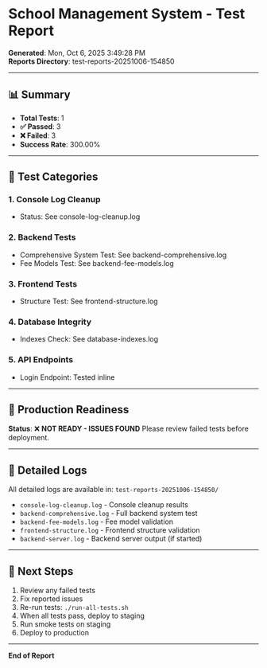 # School Management System - Test Report

**Generated**: Mon, Oct  6, 2025  3:49:28 PM  
**Reports Directory**: test-reports-20251006-154850

---

## 📊 Summary

- **Total Tests**: 1
- **✅ Passed**: 3
- **❌ Failed**: 3
- **Success Rate**: 300.00%

---

## 🧪 Test Categories

### 1. Console Log Cleanup
- Status: See console-log-cleanup.log

### 2. Backend Tests
- Comprehensive System Test: See backend-comprehensive.log
- Fee Models Test: See backend-fee-models.log

### 3. Frontend Tests
- Structure Test: See frontend-structure.log

### 4. Database Integrity
- Indexes Check: See database-indexes.log

### 5. API Endpoints
- Login Endpoint: Tested inline

---

## 🚀 Production Readiness

**Status**: ❌ **NOT READY - ISSUES FOUND**
Please review failed tests before deployment.

---

## 📝 Detailed Logs

All detailed logs are available in: `test-reports-20251006-154850/`

- `console-log-cleanup.log` - Console cleanup results
- `backend-comprehensive.log` - Full backend system test
- `backend-fee-models.log` - Fee model validation
- `frontend-structure.log` - Frontend structure validation
- `backend-server.log` - Backend server output (if started)

---

## 🔄 Next Steps

1. Review any failed tests
2. Fix reported issues
3. Re-run tests: `./run-all-tests.sh`
4. When all tests pass, deploy to staging
5. Run smoke tests on staging
6. Deploy to production

---

**End of Report**
